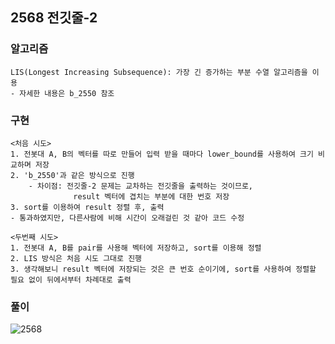 ## 2568 전깃줄-2

### 알고리즘
```
LIS(Longest Increasing Subsequence): 가장 긴 증가하는 부분 수열 알고리즘을 이용   
- 자세한 내용은 b_2550 참조
```

### 구현
```
<처음 시도>    
1. 전봇대 A, B의 벡터를 따로 만들어 입력 받을 때마다 lower_bound를 사용하여 크기 비교하며 저장  
2. 'b_2550'과 같은 방식으로 진행  
    - 차이점: 전깃줄-2 문제는 교차하는 전깃줄을 출력하는 것이므로,  
              result 벡터에 겹치는 부분에 대한 번호 저장  
3. sort를 이용하여 result 정렬 후, 출력 
- 통과하였지만, 다른사람에 비해 시간이 오래걸린 것 같아 코드 수정  

<두번째 시도>  
1. 전봇대 A, B를 pair를 사용해 벡터에 저장하고, sort를 이용해 정렬  
2. LIS 방식은 처음 시도 그대로 진행  
3. 생각해보니 result 벡터에 저장되는 것은 큰 번호 순이기에, sort를 사용하여 정렬할 필요 없이 뒤에서부터 차례대로 출력
```

### 풀이
![2568](https://user-images.githubusercontent.com/57518908/127272722-5ab1eaa1-5c6b-4a1a-9283-f25f952ddcb6.jpg)
